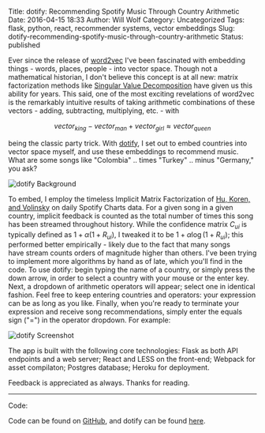 Title: dotify: Recommending Spotify Music Through Country Arithmetic
Date: 2016-04-15 18:33
Author: Will Wolf
Category: Uncategorized
Tags: flask, python, react, recommender systems, vector embeddings
Slug: dotify-recommending-spotify-music-through-country-arithmetic
Status: published

Ever since the release of [word2vec](https://en.wikipedia.org/wiki/Word2vec) I've been fascinated with embedding things - words, places, people - into vector space. Though not a mathematical historian, I don't believe this concept is at all new: matrix factorization methods like [Singular Value Decomposition](https://en.wikipedia.org/wiki/Singular_value_decomposition) have given us this ability for years. This said, one of the most exciting revelations of word2vec is the remarkably intuitive results of taking arithmetic combinations of these vectors - adding, subtracting, multiplying, etc. - with

$$vector_{king} - vector_{man} + vector_{girl} \approx vector_{queen}$$

being the classic party trick. With [dotify](http://dotify.herokuapp.com/), I set out to embed countries into vector space myself, and use these embeddings to recommend music. What are some songs like "Colombia" .. times "Turkey" .. minus "Germany," you ask?

![dotify Background]({filename}/images/spotify_not_available.png)

To embed, I employ the timeless Implicit Matrix Factorization of [Hu, Koren, and Volinsky](http://yifanhu.net/PUB/cf.pdf) on daily Spotify Charts data. For a given song in a given country, implicit feedback is counted as the total number of times this song has been streamed throughout history. While the confidence matrix $C_{ui}$ is typically defined as $1 + \alpha(1 + R_{ui})$, I tweaked it to be $1 + \alpha\log{(1 + R_{ui})}$; this performed better empirically - likely due to the fact that many songs have stream counts orders of magnitude higher than others. I've been trying to implement more algorithms by hand as of late, which you'll find in the code. To use dotify: begin typing the name of a country, or simply press the down arrow, in order to select a country with your mouse or the enter key. Next, a dropdown of arithmetic operators will appear; select one in identical fashion. Feel free to keep entering countries and operators: your expression can be as long as you like. Finally, when you're ready to terminate your expression and receive song recommendations, simply enter the equals sign ("=") in the operator dropdown. For example:

![dotify Screenshot]({filename}/images/dotify_screenshot.png)

The app is built with the following core technologies: Flask as both API endpoints and a web server; React and LESS on the front-end; Webpack for asset compilaton; Postgres database; Heroku for deployment.

Feedback is appreciated as always. Thanks for reading.

---
Code:

Code can be found on [GitHub](https://github.com/cavaunpeu/dotify), and dotify can be found [here](http://dotify.herokuapp.com/).
